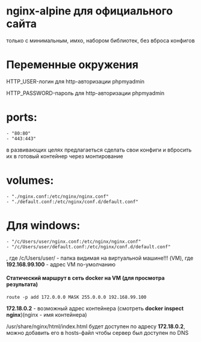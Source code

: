 # nginx-alpine для официального сайта
только с минимальным, имхо, набором библиотек, без вброса конфигов
# Переменные окружения 
HTTP_USER-логин для http-авторизации phpmyadmin

HTTP_PASSWORD-пароль для http-авторизации phpmyadmin

# ports:
    - "80:80"
    - "443:443"
    
в развивающих целях предлагаеться сделать свои конфиги и вбросить их в готовый контейнер через монтирование
#  volumes:
    - "./nginx.conf:/etc/nginx/nginx.conf"
    - "./default.conf:/etc/nginx/conf.d/default.conf"
# Для windows:
    - "/c/Users/user/nginx.conf:/etc/nginx/nginx.conf"
    - "/c/Users/user/default.conf:/etc/nginx/conf.d/default.conf"
, где /c/Users/user/ - папка видимая на виртуальной машине!!! (VM), где **192.168.99.100** - адрес VM по-умолчанию
#### Статический маршрут в сеть docker на VM (для просмотра результата)
    route -p add 172.0.0.0 MASK 255.0.0.0 192.168.99.100
**172.18.0.2** - возможный адрес контейнера (смотреть **docker inspect nginx**)(nginx - имя контейнера)

/usr/share/nginx/html/index.html будет доступен по адресу **172.18.0.2**, можно добавить его в hosts-файл чтобы сервер был доступен по DNS
